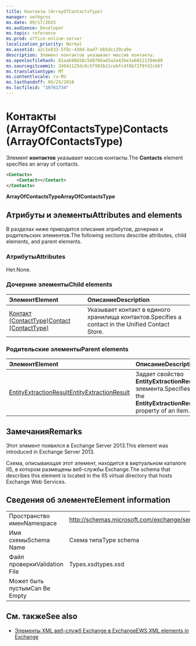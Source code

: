 ```yaml
---
title: Контакты (ArrayOfContactsType)
manager: sethgros
ms.date: 09/17/2015
ms.audience: Developer
ms.topic: reference
ms.prod: office-online-server
localization_priority: Normal
ms.assetid: a2c1e833-5f8c-438d-bad7-bb5dcc29ca9e
description: Элемент контактов указывает массив контакты.
ms.openlocfilehash: 01aab90d28c5d9706a45a2e42be1e60221394e80
ms.sourcegitcommit: 34041125dc8c5f993b21cebfc4f8b72f0fd2cb6f
ms.translationtype: MT
ms.contentlocale: ru-RU
ms.lasthandoff: 06/25/2018
ms.locfileid: "19761734"
---
```

# <a name="contacts-arrayofcontactstype"></a><span data-ttu-id="43e0f-103">Контакты (ArrayOfContactsType)</span><span class="sxs-lookup"><span data-stu-id="43e0f-103">Contacts (ArrayOfContactsType)</span></span>

<span data-ttu-id="43e0f-104">Элемент **контактов** указывает массив контакты.</span><span class="sxs-lookup"><span data-stu-id="43e0f-104">The **Contacts** element specifies an array of contacts.</span></span> 
  
```XML
<Contacts>
    <Contact></Contact>
</Contacts>
```

 <span data-ttu-id="43e0f-105">**ArrayOfContactsType**</span><span class="sxs-lookup"><span data-stu-id="43e0f-105">**ArrayOfContactsType**</span></span>
## <a name="attributes-and-elements"></a><span data-ttu-id="43e0f-106">Атрибуты и элементы</span><span class="sxs-lookup"><span data-stu-id="43e0f-106">Attributes and elements</span></span>

<span data-ttu-id="43e0f-107">В разделах ниже приводится описание атрибутов, дочерних и родительских элементов.</span><span class="sxs-lookup"><span data-stu-id="43e0f-107">The following sections describe attributes, child elements, and parent elements.</span></span>
  
### <a name="attributes"></a><span data-ttu-id="43e0f-108">Атрибуты</span><span class="sxs-lookup"><span data-stu-id="43e0f-108">Attributes</span></span>

<span data-ttu-id="43e0f-109">Нет.</span><span class="sxs-lookup"><span data-stu-id="43e0f-109">None.</span></span>
  
### <a name="child-elements"></a><span data-ttu-id="43e0f-110">Дочерние элементы</span><span class="sxs-lookup"><span data-stu-id="43e0f-110">Child elements</span></span>

|<span data-ttu-id="43e0f-111">**Элемент**</span><span class="sxs-lookup"><span data-stu-id="43e0f-111">**Element**</span></span>|<span data-ttu-id="43e0f-112">**Описание**</span><span class="sxs-lookup"><span data-stu-id="43e0f-112">**Description**</span></span>|
|:-----|:-----|
|[<span data-ttu-id="43e0f-113">Контакт (ContactType)</span><span class="sxs-lookup"><span data-stu-id="43e0f-113">Contact (ContactType)</span></span>](contact-contacttype.md) <br/> |<span data-ttu-id="43e0f-114">Указывает контакт в единого хранилища контактов.</span><span class="sxs-lookup"><span data-stu-id="43e0f-114">Specifies a contact in the Unified Contact Store.</span></span>  <br/> |
   
### <a name="parent-elements"></a><span data-ttu-id="43e0f-115">Родительские элементы</span><span class="sxs-lookup"><span data-stu-id="43e0f-115">Parent elements</span></span>

|<span data-ttu-id="43e0f-116">**Элемент**</span><span class="sxs-lookup"><span data-stu-id="43e0f-116">**Element**</span></span>|<span data-ttu-id="43e0f-117">**Описание**</span><span class="sxs-lookup"><span data-stu-id="43e0f-117">**Description**</span></span>|
|:-----|:-----|
|[<span data-ttu-id="43e0f-118">EntityExtractionResult</span><span class="sxs-lookup"><span data-stu-id="43e0f-118">EntityExtractionResult</span></span>](entityextractionresult.md) <br/> |<span data-ttu-id="43e0f-119">Задает свойство **EntityExtractionResult** элемента.</span><span class="sxs-lookup"><span data-stu-id="43e0f-119">Specifies the **EntityExtractionResult** property of an item.</span></span>  <br/> |
   
## <a name="remarks"></a><span data-ttu-id="43e0f-120">Замечания</span><span class="sxs-lookup"><span data-stu-id="43e0f-120">Remarks</span></span>

<span data-ttu-id="43e0f-121">Этот элемент появился в Exchange Server 2013.</span><span class="sxs-lookup"><span data-stu-id="43e0f-121">This element was introduced in Exchange Server 2013.</span></span>
  
<span data-ttu-id="43e0f-122">Схема, описывающая этот элемент, находится в виртуальном каталоге IIS, в котором размещены веб-службы Exchange.</span><span class="sxs-lookup"><span data-stu-id="43e0f-122">The schema that describes this element is located in the IIS virtual directory that hosts Exchange Web Services.</span></span>
  
## <a name="element-information"></a><span data-ttu-id="43e0f-123">Сведения об элементе</span><span class="sxs-lookup"><span data-stu-id="43e0f-123">Element information</span></span>

|||
|:-----|:-----|
|<span data-ttu-id="43e0f-124">Пространство имен</span><span class="sxs-lookup"><span data-stu-id="43e0f-124">Namespace</span></span>  <br/> |http://schemas.microsoft.com/exchange/services/2006/types  <br/> |
|<span data-ttu-id="43e0f-125">Имя схемы</span><span class="sxs-lookup"><span data-stu-id="43e0f-125">Schema Name</span></span>  <br/> |<span data-ttu-id="43e0f-126">Схема типа</span><span class="sxs-lookup"><span data-stu-id="43e0f-126">Type schema</span></span>  <br/> |
|<span data-ttu-id="43e0f-127">Файл проверки</span><span class="sxs-lookup"><span data-stu-id="43e0f-127">Validation File</span></span>  <br/> |<span data-ttu-id="43e0f-128">Types.xsd</span><span class="sxs-lookup"><span data-stu-id="43e0f-128">types.xsd</span></span>  <br/> |
|<span data-ttu-id="43e0f-129">Может быть пустым</span><span class="sxs-lookup"><span data-stu-id="43e0f-129">Can Be Empty</span></span>  <br/> ||
   
## <a name="see-also"></a><span data-ttu-id="43e0f-130">См. также</span><span class="sxs-lookup"><span data-stu-id="43e0f-130">See also</span></span>



- [<span data-ttu-id="43e0f-131">Элементы XML веб-служб Exchange в Exchange</span><span class="sxs-lookup"><span data-stu-id="43e0f-131">EWS XML elements in Exchange</span></span>](ews-xml-elements-in-exchange.md)

